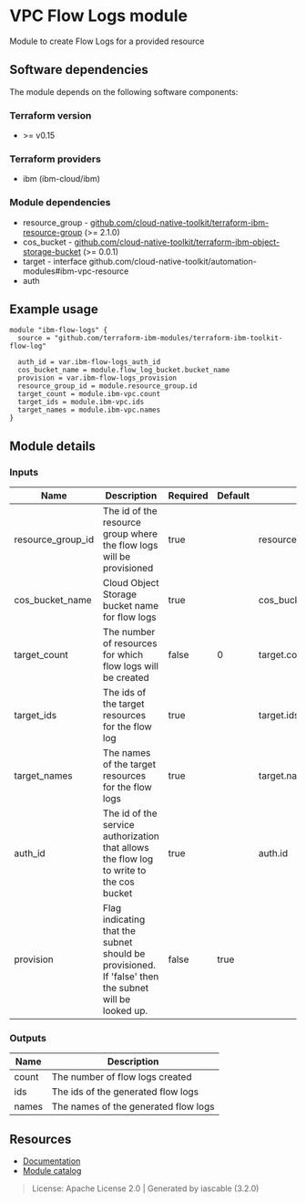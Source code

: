 # VPC Flow Logs module

Module to create Flow Logs for a provided resource


## Software dependencies

The module depends on the following software components:

### Terraform version

- \>= v0.15

### Terraform providers


- ibm (ibm-cloud/ibm)

### Module dependencies


- resource_group - [github.com/cloud-native-toolkit/terraform-ibm-resource-group](https://github.com/cloud-native-toolkit/terraform-ibm-resource-group) (>= 2.1.0)
- cos_bucket - [github.com/cloud-native-toolkit/terraform-ibm-object-storage-bucket](https://github.com/cloud-native-toolkit/terraform-ibm-object-storage-bucket) (>= 0.0.1)
- target - interface github.com/cloud-native-toolkit/automation-modules#ibm-vpc-resource
- auth

## Example usage

```hcl
module "ibm-flow-logs" {
  source = "github.com/terraform-ibm-modules/terraform-ibm-toolkit-flow-log"

  auth_id = var.ibm-flow-logs_auth_id
  cos_bucket_name = module.flow_log_bucket.bucket_name
  provision = var.ibm-flow-logs_provision
  resource_group_id = module.resource_group.id
  target_count = module.ibm-vpc.count
  target_ids = module.ibm-vpc.ids
  target_names = module.ibm-vpc.names
}

```

## Module details

### Inputs

| Name | Description | Required | Default | Source |
|------|-------------|---------|----------|--------|
| resource_group_id | The id of the resource group where the flow logs will be provisioned | true |  | resource_group.id |
| cos_bucket_name | Cloud Object Storage bucket name for flow logs | true |  | cos_bucket.bucket_name |
| target_count | The number of resources for which flow logs will be created | false | 0 | target.count |
| target_ids | The ids of the target resources for the flow log | true |  | target.ids |
| target_names | The names of the target resources for the flow logs | true |  | target.names |
| auth_id | The id of the service authorization that allows the flow log to write to the cos bucket | true |  | auth.id |
| provision | Flag indicating that the subnet should be provisioned. If 'false' then the subnet will be looked up. | false | true |  |

### Outputs

| Name | Description |
|------|-------------|
| count | The number of flow logs created |
| ids | The ids of the generated flow logs |
| names | The names of the generated flow logs |

## Resources

- [Documentation](https://operate.cloudnativetoolkit.dev)
- [Module catalog](https://modules.cloudnativetoolkit.dev)

> License: Apache License 2.0 | Generated by iascable (3.2.0)
